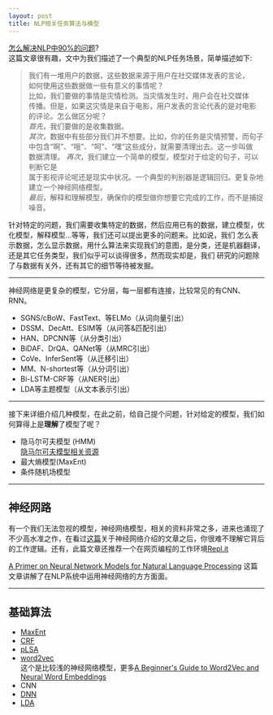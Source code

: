 ```yaml
---
layout: post
title: NLP相关任务算法与模型
---
```

[怎么解决NLP中90%的问题](https://blog.insightdatascience.com/how-to-solve-90-of-nlp-problems-a-step-by-step-guide-fda605278e4e)?  
这篇文章很有趣，文中为我们描述了一个典型的NLP任务场景，简单描述如下:
>我们有一堆用户的数据，这些数据来源于用户在社交媒体发表的言论，  
如何使用这些数据做一些有意义的事情呢？  
比如，我们要做的事情是灾情检测。当灾情发生时，用户会在社交媒体  
传播。但是，如果这灾情是来自于电影，用户发表的言论代表的是对电影  
的评论。怎么做区分呢？  
*首先*，我们要做的是收集数据。  
*其次*，数据中有些部分我们并不想要。比如，你的任务是灾情预警，而句子  
中包含“啊”、“哦”、“呵”、“嘿”这些成分，就需要清理出去。这一步叫做  
数据清理。
*再次*，我们建立一个简单的模型，模型对于给定的句子，可以判断它是  
属于影视评论呢还是现实中状况。一个典型的判别器是逻辑回归。更复杂地  
建立一个神经网络模型。  
*最后*，解释和理解模型，确保你的模型做你想要它完成的工作，而不是捕捉噪音。  

针对特定的问题，我们需要收集特定的数据，然后应用已有的数据，建立模型，优化模型，解释模型...等等，我们还可以提出更多的问题来。比如说，我们
怎么表示数据，怎么显示数据，用什么算法来实现我们的意图，是分类，还是机器翻译，还是其它任务类型，我们似乎可以谈得很多，然而现实却是，我们
研究的问题除了与数据有关外，还有其它的细节等待被发掘。  

---  
神经网络是更复杂的模型，它分层，每一层都有连接，比较常见的有CNN、RNN。



- SGNS/cBoW、FastText、等ELMo（从词向量引出）
- DSSM、DecAtt、ESIM等（从问答&匹配引出）
- HAN、DPCNN等（从分类引出）
- BiDAF、DrQA、QANet等（从MRC引出）
- CoVe、InferSent等（从迁移引出）
- MM、N-shortest等（从分词引出）
- Bi-LSTM-CRF等（从NER引出）
- LDA等主题模型（从文本表示引出）


---

接下来详细介绍几种模型，在此之前，给自己提个问题，针对给定的模型，我们如何算得上是**理解**了模型了呢？
 - 隐马尔可夫模型 (HMM)  
  [隐马尔可夫模型相关资源](https://www.quora.com/What-are-some-good-resources-for-learning-about-Hidden-Markov-Models)
 - 最大熵模型(MaxEnt)
 - 条件随机场模型
 
---
## 神经网路
有一个我们无法忽视的模型，神经网络模型，相关的资料非常之多，进来也涌现了不少高水准之作，在看过[这篇](https://victorzhou.com/blog/intro-to-neural-networks/)关于神经网络介绍的文章之后，你很难不理解它背后的工作逻辑。还有，此篇文章还推荐一个在网页编程的工作环境[Repl.it](https://repl.it/languages)  

[A Primer on Neural Network Models for Natural Language Processing](https://arxiv.org/abs/1510.00726) 这篇文章讲解了在NLP系统中运用神经网络的方方面面。

---
## 基础算法
- [MaxEnt](https://nadesnotes.wordpress.com/2016/09/05/natural-language-processing-nlp-fundamentals-maximum-entropy-maxent/)
- [CRF](https://en.wikipedia.org/wiki/Conditional_random_field)
- [pLSA](https://en.wikipedia.org/wiki/Probabilistic_latent_semantic_analysis)
- [word2vec](https://en.wikipedia.org/wiki/Word2vec)  
  这个是比较浅的神经网络模型，更多[A Beginner's Guide to Word2Vec and Neural Word Embeddings](https://skymind.ai/wiki/word2vec)
- CNN
- [DNN](https://towardsdatascience.com/understanding-neural-networks-from-neuron-to-rnn-cnn-and-deep-learning-cd88e90e0a90)
- [LDA](https://en.wikipedia.org/wiki/Latent_Dirichlet_allocation)
